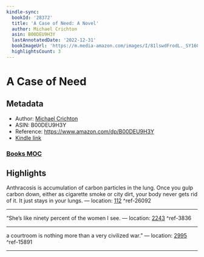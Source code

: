 ```yaml
---
kindle-sync:
  bookId: '28372'
  title: 'A Case of Need: A Novel'
  author: Michael Crichton
  asin: B00DEU9H3Y
  lastAnnotatedDate: '2022-12-31'
  bookImageUrl: 'https://m.media-amazon.com/images/I/81lswdFrodL._SY160.jpg'
  highlightsCount: 3
---
```

# A Case of Need
## Metadata
* Author: [Michael Crichton](https://www.amazon.comundefined)
* ASIN: B00DEU9H3Y
* Reference: https://www.amazon.com/dp/B00DEU9H3Y
* [Kindle link](kindle://book?action=open&asin=B00DEU9H3Y)

### [Books MOC](Books%20MOC.md)
## Highlights
Anthracosis is accumulation of carbon particles in the lung. Once you gulp carbon down, either as cigarette smoke or city dirt, your body never gets rid of it. It just stays in your lungs. — location: [112](kindle://book?action=open&asin=B00DEU9H3Y&location=112) ^ref-26092

---
“She’s like ninety percent of the women I see. — location: [2243](kindle://book?action=open&asin=B00DEU9H3Y&location=2243) ^ref-3836

---
a courtroom is nothing more than a very civilized war.” — location: [2995](kindle://book?action=open&asin=B00DEU9H3Y&location=2995) ^ref-15891

---
